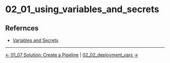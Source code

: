 # 02_01_using_variables_and_secrets

## Refernces
- [Variables and Secrets](https://support.atlassian.com/bitbucket-cloud/docs/variables-and-secrets/)


<!-- FooterStart -->
---
[← 01_07 Solution: Create a Pipeline](../../ch1_pipelines/01_07_solution/README.md) | [02_02_deployment_vars →](../02_02_deployment_vars/README.md)
<!-- FooterEnd -->
